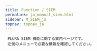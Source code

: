 ```yaml
---
title: Function / SIEM
permalink: ja_manual_siem.html
sidebar: M_SIEM_ja
topnav: topnav_ja
---
```


     PLURA SIEM 機能に関する案内ページです。
     左側のメニューで必要な情報を確認してください。

